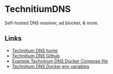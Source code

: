 # TechnitiumDNS

Self-hosted DNS resolver, ad blocker, & more.

## Links

- [Technitium DNS home](https://technitium.com)
- [Technitium DNS Github](https://github.com/TechnitiumSoftware/DnsServer)
- [Example Technitium DNS Docker Compose file](https://github.com/TechnitiumSoftware/DnsServer/blob/master/docker-compose.yml)
- [Technitium DNS Docker env variables](https://github.com/TechnitiumSoftware/DnsServer/blob/master/DockerEnvironmentVariables.md)

